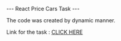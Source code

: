 --- React Price Cars Task ---

The code was created by dynamic manner.

Link for the task : [CLICK HERE](http://localhost:5173/)
